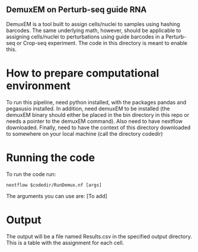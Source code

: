 ## DemuxEM on Perturb-seq guide RNA

DemuxEM is a tool built to assign cells/nuclei to samples using hashing barcodes. The same underlying math, however, should be applicable to assigning cells/nuclei to perturbations using guide barcodes in a Perturb-seq or Crop-seq experiment. The code in this directory is meant to enable this.

# How to prepare computational environment

To run this pipeline, need python installed, with the packages pandas and pegasusio installed. In addition, need demuxEM to be installed (the demuxEM binary should either be placed in the bin directory in this repo or needs a pointer to the demuxEM command). Also need to have nextflow downloaded. Finally, need to have the context of this directory downloaded to somewhere on your local machine (call the directory codedir)

# Running the code

To run the code run:

```
nextflow $codedir/RunDemux.nf [args]
```

The arguments you can use are:
[To add]

# Output


The output will be a file named Results.csv in the specified output directory. This is a table with the assignment for each cell.

